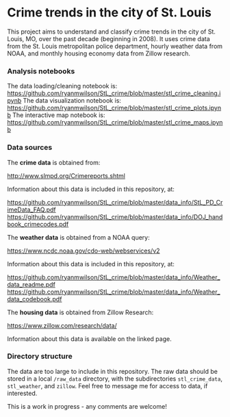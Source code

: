 # Crime trends in the city of St. Louis

This project aims to understand and classify crime trends in the city of St. Louis, MO, over the past decade (beginning in 2008).  It uses crime data from the St. Louis metropolitan police department, hourly weather data from NOAA, and monthly housing economy data from Zillow research.

### Analysis notebooks

The data loading/cleaning notebook is: https://github.com/ryanmwilson/StL_crime/blob/master/stl_crime_cleaning.ipynb
The data visualization notebook is: https://github.com/ryanmwilson/StL_crime/blob/master/stl_crime_plots.ipynb
The interactive map notebook is:  https://github.com/ryanmwilson/StL_crime/blob/master/stl_crime_maps.ipynb

### Data sources

The <b>crime data</b> is obtained from:

http://www.slmpd.org/Crimereports.shtml

Information about this data is included in this repository, at:

https://github.com/ryanmwilson/StL_crime/blob/master/data_info/StL_PD_CrimeData_FAQ.pdf
https://github.com/ryanmwilson/StL_crime/blob/master/data_info/DOJ_handbook_crimecodes.pdf

The <b>weather data</b> is obtained from a NOAA query:

https://www.ncdc.noaa.gov/cdo-web/webservices/v2

Information about this data is included in this repository, at:

https://github.com/ryanmwilson/StL_crime/blob/master/data_info/Weather_data_readme.pdf
https://github.com/ryanmwilson/StL_crime/blob/master/data_info/Weather_data_codebook.pdf

The <b>housing data</b> is obtained from Zillow Research:

https://www.zillow.com/research/data/

Information about this data is available on the linked page.

### Directory structure 

The data are too large to include in this repository.  The raw data should be stored in a local `/raw_data` directory, with the subdirectories `stl_crime_data`, `stl_weather`, and `zillow`.  Feel free to message me for access to data, if interested.

This is a work in progress - any comments are welcome!
